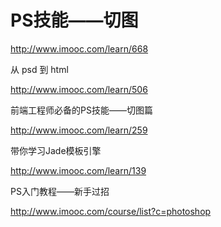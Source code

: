 # PS技能——切图  


http://www.imooc.com/learn/668



从 psd 到 html



http://www.imooc.com/learn/506


前端工程师必备的PS技能——切图篇


http://www.imooc.com/learn/259

带你学习Jade模板引擎


http://www.imooc.com/learn/139

PS入门教程——新手过招



http://www.imooc.com/course/list?c=photoshop